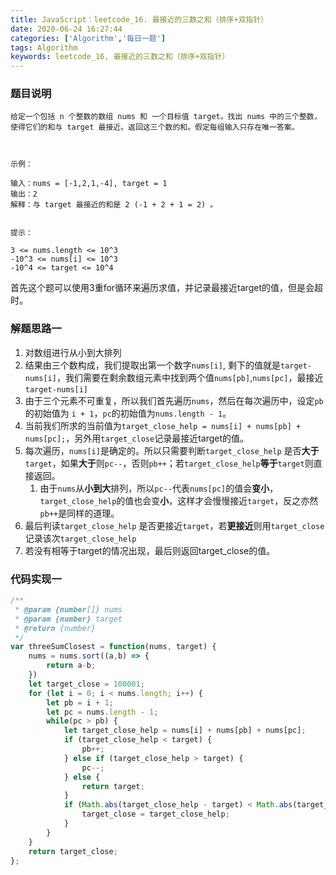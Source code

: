 ```yaml
---
title: JavaScript：leetcode_16. 最接近的三数之和（排序+双指针）
date: 2020-06-24 16:27:44
categories: ['Algorithm','每日一题']
tags: Algorithm
keywords: leetcode_16, 最接近的三数之和（排序+双指针）
--- 
```

### 题目说明
```
给定一个包括 n 个整数的数组 nums 和 一个目标值 target。找出 nums 中的三个整数，使得它们的和与 target 最接近。返回这三个数的和。假定每组输入只存在唯一答案。

 

示例：

输入：nums = [-1,2,1,-4], target = 1
输出：2
解释：与 target 最接近的和是 2 (-1 + 2 + 1 = 2) 。
 

提示：

3 <= nums.length <= 10^3
-10^3 <= nums[i] <= 10^3
-10^4 <= target <= 10^4
```
首先这个题可以使用3重for循环来遍历求值，并记录最接近target的值，但是会超时。
### 解题思路一
1. 对数组进行从小到大排列
2. 结果由三个数构成，我们提取出第一个数字`nums[i]`, 剩下的值就是`target-nums[i]`，我们需要在剩余数组元素中找到两个值`nums[pb]`,`nums[pc]`，最接近`target-nums[i]`
3. 由于三个元素不可重复，所以我们首先遍历`nums`，然后在每次遍历中，设定`pb`的初始值为 `i + 1`，`pc`的初始值为`nums.length - 1`。
4. 当前我们所求的当前值为`target_close_help = nums[i] + nums[pb] + nums[pc];`，另外用`target_close`记录最接近target的值。
5. 每次遍历，`nums[i]`是确定的。所以只需要判断`target_close_help` 是否**大于** `target`，如果**大于**则`pc--`，否则`pb++`；若`target_close_help`**等于**`target`则直接返回。
	1. 由于`nums`从**小到大**排列，所以`pc--`代表`nums[pc]`的值会**变小**，`target_close_help`的值也会变**小**，这样才会慢慢接近`target`，反之亦然`pb++`是同样的道理。
6. 最后判读`target_close_help` 是否更接近`target`，若**更接近**则用`target_close`记录该次`target_close_help`
7. 若没有相等于target的情况出现，最后则返回target_close的值。
### 代码实现一
```javascript
/**
 * @param {number[]} nums
 * @param {number} target
 * @return {number}
 */
var threeSumClosest = function(nums, target) {
    nums = nums.sort((a,b) => {
        return a-b;
    })
    let target_close = 100001;
    for (let i = 0; i < nums.length; i++) {
        let pb = i + 1;
        let pc = nums.length - 1;
        while(pc > pb) {
            let target_close_help = nums[i] + nums[pb] + nums[pc];
            if (target_close_help < target) {
                pb++;
            } else if (target_close_help > target) {
                pc--;
            } else {
                return target;
            }
            if (Math.abs(target_close_help - target) < Math.abs(target_close - target)) {
                target_close = target_close_help;
            }
        }
    }
    return target_close;
};
```

